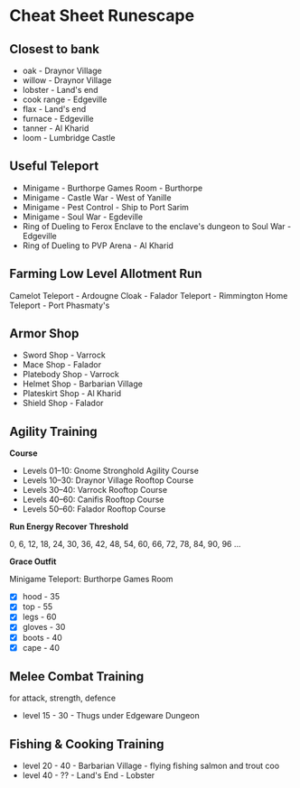# Cheat Sheet Runescape

## Closest to bank

- oak          - Draynor Village
- willow       - Draynor Village
- lobster      - Land's end
- cook range   - Edgeville
- flax         - Land's end
- furnace      - Edgeville
- tanner       - Al Kharid
- loom         - Lumbridge Castle

## Useful Teleport

- Minigame - Burthorpe Games Room                                       - Burthorpe
- Minigame - Castle War                                                 - West of Yanille
- Minigame - Pest Control                                               - Ship to Port Sarim
- Minigame - Soul War                                                   - Egdeville
- Ring of Dueling to Ferox Enclave to the enclave's dungeon to Soul War - Edgeville
- Ring of Dueling to PVP Arena                                          - Al Kharid

## Farming Low Level Allotment Run

Camelot Teleport - Ardougne Cloak - Falador Teleport - Rimmington Home Teleport - Port Phasmaty's 

## Armor Shop

- Sword Shop      - Varrock
- Mace Shop       - Falador
- Platebody Shop  - Varrock
- Helmet Shop     - Barbarian Village
- Plateskirt Shop - Al Kharid
- Shield Shop     - Falador

## Agility Training

**Course**

- Levels 01–10: Gnome Stronghold Agility Course
- Levels 10–30: Draynor Village Rooftop Course
- Levels 30–40: Varrock Rooftop Course
- Levels 40–60: Canifis Rooftop Course
- Levels 50–60: Falador Rooftop Course

**Run Energy Recover Threshold**

0, 6, 12, 18, 24, 30, 36, 42, 48, 54, 60, 66, 72, 78, 84, 90, 96 ...

**Grace Outfit**

Minigame Teleport: Burthorpe Games Room

- [x] hood   - 35
- [x] top    - 55
- [x] legs   - 60
- [x] gloves - 30
- [x] boots  - 40
- [x] cape   - 40

## Melee Combat Training

for attack, strength, defence

- level 15 - 30 - Thugs under Edgeware Dungeon

## Fishing & Cooking Training

- level 20 - 40 - Barbarian Village - flying fishing salmon and trout  coo
- level 40 - ?? - Land's End - Lobster
